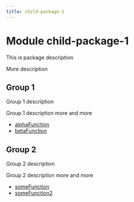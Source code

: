 ```yaml
---
title: child-package-1
---
```


# Module child-package-1 <Badge type="alpha" text="Alpha" />

This is package description

More description

## Group 1

Group 1 description

Group 1 description more and more

- [alphaFunction](group-1/function.alphaFunction.md) <Badge type="alpha" text="Alpha" />
- [betaFunction](group-1/function.betaFunction.md) <Badge type="fusionEmbed" text="Fusion Embed" /> <Badge type="beta" text="Beta" />

## Group 2

Group 2 description

Group 2 description more and more

- [someFunction](group-2/function.someFunction.md)
- [someFunction2](group-2/function.someFunction2.md)

